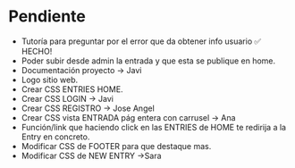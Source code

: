 # Pendiente

- Tutoría para preguntar por el error que da obtener info usuario ✅ HECHO!
- Poder subir desde admin la entrada y que esta se publique en home.
- Documentación proyecto -> Javi
- Logo sitio web.
- Crear CSS ENTRIES HOME.
- Crear CSS LOGIN -> Javi
- Crear CSS REGISTRO -> Jose Angel
- Crear CSS vista ENTRADA pág entera con carrusel -> Ana
- Función/link que haciendo click en las ENTRIES de HOME te redirija a la Entry en concreto.
- Modificar CSS de FOOTER para que destaque mas.
- Modificar CSS de NEW ENTRY ->Sara

